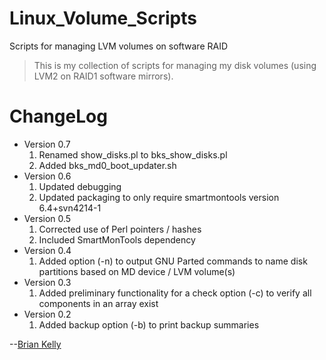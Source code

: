 # Linux_Volume_Scripts
<!--- Project=Linux-Volume-Scripts --->
<!--- MajorVersion=0 --->
<!--- MinorVersion=7 --->
<!--- PackageVersion=4 --->
<!--- MaintainerName="Brian Kelly" --->
<!--- MaintainerEmail=Github@Brian.Kelly.name --->
<!--- Depends="perl (>= 5.14.2), mdadm (>= 3.2.5), lvm2 (>= 2.02.66), smartmontools (>= 6.4+svn4214-1)" --->
<!--- Description="Scripts to help manage LVM on software RAID (level 1)" --->

Scripts for managing LVM volumes on software RAID

> This is my collection of scripts for managing my disk volumes (using
> LVM2 on RAID1 software mirrors).

# ChangeLog
* Version 0.7
  1. Renamed show_disks.pl to bks_show_disks.pl
  2. Added bks_md0_boot_updater.sh
* Version 0.6
  1. Updated debugging
  2. Updated packaging to only require smartmontools version 6.4+svn4214-1
* Version 0.5
  1. Corrected use of Perl pointers / hashes
  2. Included SmartMonTools dependency 
* Version 0.4
  1. Added option (-n) to output GNU Parted commands to name disk partitions based on MD device / LVM volume(s)
* Version 0.3
  1. Added preliminary functionality for a check option (-c) to verify all components in an array exist
* Version 0.2
  1. Added backup option (-b) to print backup summaries

--[Brian Kelly](https://github.com/hiwaybk)
